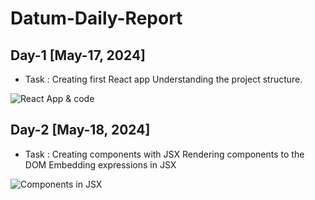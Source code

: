 # Datum-Daily-Report
## Day-1 [May-17, 2024]
* Task : Creating first React app Understanding the project structure.
  
![React App & code](https://github.com/AnanDEswaran18/Datum-Daily-Report/assets/100366969/cb466e59-7fb9-4490-895f-cdd4a38dae58)

## Day-2 [May-18, 2024]
* Task : Creating components with JSX Rendering components to the DOM Embedding expressions in JSX
  
![Components in JSX](https://github.com/AnanDEswaran18/Datum-Daily-Report/assets/100366969/1fe7b1ee-267e-481e-82c9-37e007cca9b4)
